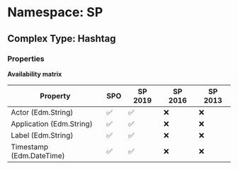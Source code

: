 # Namespace: SP

## Complex Type: Hashtag

### Properties

**Availability matrix**

Property | SPO | SP 2019 | SP 2016 | SP 2013
----------|-----|---------|---------|--------
Actor (Edm.String) | ✅ | ✅ | ❌ | ❌
Application (Edm.String) | ✅ | ✅ | ❌ | ❌
Label (Edm.String) | ✅ | ✅ | ❌ | ❌
Timestamp (Edm.DateTime) | ✅ | ✅ | ❌ | ❌
